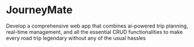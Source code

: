 # JourneyMate
Develop a comprehensive web app that combines ai-powered trip planning, real-time management, and all the essential CRUD functionalities to make every road trip legendary without any of the usual hassles
